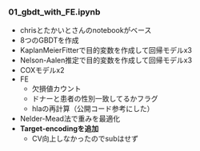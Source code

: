 ### 01_gbdt_with_FE.ipynb
- chrisとたかいとさんのnotebookがベース
- 8つのGBDTを作成
- KaplanMeierFitterで目的変数を作成して回帰モデルx3
- Nelson-Aalen推定で目的変数を作成して回帰モデルx3
- COXモデルx2
- FE
    - 欠損値カウント
    - ドナーと患者の性別一致してるかフラグ
    - hlaの再計算（公開コード参考にした）
- Nelder-Mead法で重みを最適化
- **Target-encodingを追加**
    - CV向上しなかったのでsubはせず
